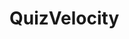# QuizVelocity  
<title>QuizVelocity | Fun Quizzes for Students and Learners</title>
<meta name="description" content="Boost your brainpower with fun, fast, and free quizzes! QuizVelocity offers engaging quizzes for students and curious minds of all ages.">
<meta name="keywords" content="fun quizzes for students, online quiz games, educational quizzes, quiz website for learners, general knowledge quiz, quiz for school students, learning through quizzes, QuizVelocity site">
